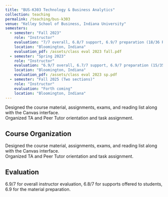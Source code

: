 ```yaml
---
title: "BUS-K303 Technology & Business Analytics"
collection: teaching
permalink: /teaching/bus-k303
venue: "Kelley School of Business, Indiana University"
semesters:
  - semester: "Fall 2023"
    role: "Instructor"
    evaluation: "7/7 overall, 6.8/7 support, 6.9/7 preparation (18/36 Responded)"
    location: "Bloomington, Indiana"
    evaluation_pdf: /assets/class eval 2023 fall.pdf
  - semester: "Spring 2023"
    role: "Instructor"
    evaluation: "6.9/7 overall, 6.7/7 support, 6.9/7 preparation (15/35 Responded)"
    location: "Bloomington, Indiana"
    evaluation_pdf: /assets/class eval 2023 sp.pdf
  - semester: "Fall 2025 (Two sections)"
    role: "Instructor"
    evaluation: "Forth coming"
    location: "Bloomington, Indiana"
---
```


Designed the course material, assignments, exams, and reading list along with the Canvas interface.  
Organized TA and Peer Tutor orientation and task assignment.

## Course Organization
Designed the course material, assignments, exams, and reading list along with the Canvas interface.  
Organized TA and Peer Tutor orientation and task assignment.

## Evaluation
6.9/7 for overall instructor evaluation, 6.8/7 for supports offered to students, 6.9 for the material preparation.
